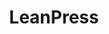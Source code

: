 ---
title: LeanPress
slug: lean-press
github_link: https://github.com/tlvince/leanpress
demo_preview: https://leanpress.herokuapp.com
demo_screenshot: 
description: Minimal, single column, responsive
---